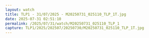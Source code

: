 ```yaml
---
layout: watch
title: TLP1 - 31/07/2025 - M20250731_025110_TLP_1T.jpg
date: 2025-07-31 02:51:10
permalink: /2025/07/31/watch/M20250731_025110_TLP_1
capture: TLP1/2025/202507/20250730/M20250731_025110_TLP_1T.jpg
---
```

